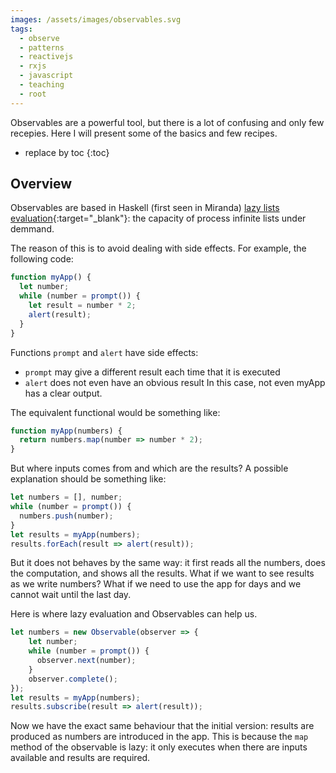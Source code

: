```yaml
---
images: /assets/images/observables.svg
tags:
  - observe
  - patterns
  - reactivejs
  - rxjs
  - javascript
  - teaching
  - root
---
```

Observables are a powerful tool, but there is a lot of confusing and only few recepies.
Here I will present some of the basics and few recipes.

* replace by toc
{:toc}

## Overview

Observables are based in Haskell (first seen in Miranda) [lazy lists evaluation](https://wiki.haskell.org/Lazy_evaluation){:target="_blank"}: the capacity of process infinite lists under demmand.

The reason of this is to avoid dealing with side effects. For example, the following code:

```javascript
function myApp() {
  let number;
  while (number = prompt()) {
    let result = number * 2;
    alert(result);
  }
}
```

Functions `prompt` and `alert` have side effects: 
- `prompt` may give a different result each time that it is executed
- `alert` does not even have an obvious result
In this case, not even myApp has a clear output.

The equivalent functional would be something like:

```javascript
function myApp(numbers) {
  return numbers.map(number => number * 2);
}
```

But where inputs comes from and which are the results?
A possible explanation should be something like:

```javascript
let numbers = [], number;
while (number = prompt()) {
  numbers.push(number);
}
let results = myApp(numbers);
results.forEach(result => alert(result));
```

But it does not behaves by the same way:
it first reads all the numbers, does the computation, and shows all the results.
What if we want to see results as we write numbers? 
What if we need to use the app for days and we cannot wait until the last day.

Here is where lazy evaluation and Observables can help us.

```javascript
let numbers = new Observable(observer => {
    let number;
    while (number = prompt()) {
      observer.next(number);
    }
    observer.complete();
});
let results = myApp(numbers);
results.subscribe(result => alert(result));
```

Now we have the exact same behaviour that the initial version: results are produced as numbers are introduced in the app.
This is because the `map` method of the observable is lazy: it only executes when there are inputs available and results are required.


